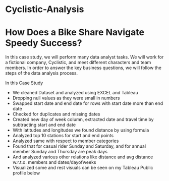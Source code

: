 # Cyclistic-Analysis
# How Does a Bike Share Navigate Speedy Success?
In this case study, we will perform many data analyst tasks. We will work for a fictional company, Cyclistic, and meet different characters and team members. In order to answer the key business questions, we will follow the steps of the data analysis process.

In this Case Study

- We cleaned Dataset and analyzed using EXCEL and Tableau
- Dropping null values as they were small in numbers
- Swapped start date and end date for rows with start date more than end date
- Checked for duplicates and missing dates
- Created new day of week column, extracted date and travel time by subtracting start and end date
- With latitudes and longitudes we found distance by using formula
- Analyzed top 10 stations for start and end points
- Analyzed same with respect to member categories
- Found that for casual rider Sunday and Saturday, and for annual member Sunday and Thursday are peak days
- And analyzed various other relations like distance and avg distance w.r.t.o. members and dates/dayofweeks
- Visualized some and rest visuals can be seen on my Tableau Public profile below
